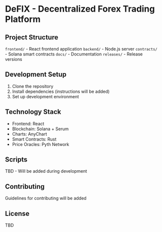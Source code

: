 # DeFIX - Decentralized Forex Trading Platform

## Project Structure
```frontend/``` - React frontend application
```backend/``` - Node.js server
```contracts/``` - Solana smart contracts
```docs/``` - Documentation
```releases/``` - Release versions

## Development Setup
1. Clone the repository
2. Install dependencies (instructions will be added)
3. Set up development environment

## Technology Stack
- Frontend: React
- Blockchain: Solana + Serum
- Charts: AnyChart
- Smart Contracts: Rust
- Price Oracles: Pyth Network

## Scripts
TBD - Will be added during development

## Contributing
Guidelines for contributing will be added

## License
TBD